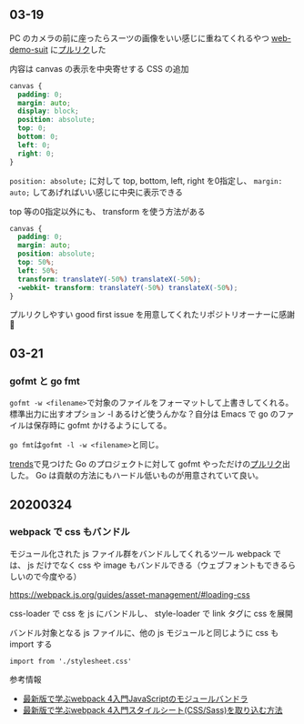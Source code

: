 ## 03-19

PC のカメラの前に座ったらスーツの画像をいい感じに重ねてくれるやつ [web-demo-suit](https://github.com/takanakahiko/web-demo-suit) に[プルリク](https://github.com/takanakahiko/web-demo-suit/pull/12)した

内容は canvas の表示を中央寄せする CSS の追加

```css
canvas {
  padding: 0;
  margin: auto;
  display: block;
  position: absolute;
  top: 0;
  bottom: 0;
  left: 0;
  right: 0;
} 
```

`position: absolute;` に対して top, bottom, left, right を0指定し、 `margin: auto;` してあげればいい感じに中央に表示できる

top 等の0指定以外にも、 transform を使う方法がある

```css
canvas {
  padding: 0;
  margin: auto;
  position: absolute;
  top: 50%;
  left: 50%;
  transform: translateY(-50%) translateX(-50%);
  -webkit- transform: translateY(-50%) translateX(-50%);
}
```

プルリクしやすい good first issue を用意してくれたリポジトリオーナーに感謝:pray:

## 03-21

### gofmt と go fmt

`gofmt -w <filename>`で対象のファイルをフォーマットして上書きしてくれる。標準出力に出すオプション -l あるけど使うんかな？自分は Emacs で go のファイルは保存時に gofmt かけるようにしてる。

`go fmt`は`gofmt -l -w <filename>`と同じ。

[trends](https://github.com/hanford/trends)で見つけた Go のプロジェクトに対して gofmt やっただけの[プルリク](https://github.com/Marethyu12/gotube/pull/2)出した。 Go は貢献の方法にもハードル低いものが用意されていて良い。

## 20200324

### webpack で css もバンドル

モジュール化された js ファイル群をバンドルしてくれるツール webpack では、 js だけでなく css や image もバンドルできる（ウェブフォントもできるらしいので今度やる）

https://webpack.js.org/guides/asset-management/#loading-css

css-loader で css を js にバンドルし、 style-loader で link タグに css を展開

バンドル対象となる js ファイルに、他の js モジュールと同じように css も import する

```
import from './stylesheet.css'
```

参考情報
- [最新版で学ぶwebpack 4入門JavaScriptのモジュールバンドラ](https://ics.media/entry/12140/)
- [最新版で学ぶwebpack 4入門スタイルシート(CSS/Sass)を取り込む方法](https://ics.media/entry/17376/)

